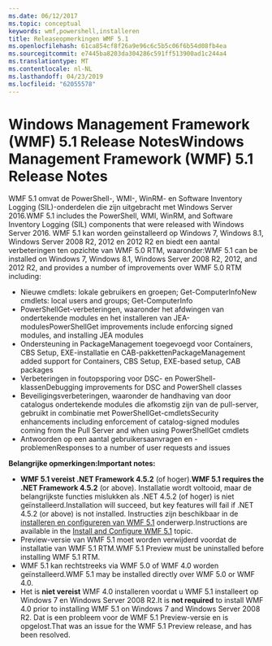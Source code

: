 ```yaml
---
ms.date: 06/12/2017
ms.topic: conceptual
keywords: wmf,powershell,installeren
title: Releaseopmerkingen WMF 5.1
ms.openlocfilehash: 61ca854cf8f26a9e96c6c5b5c06f6b54d08fb4ea
ms.sourcegitcommit: e7445ba8203da304286c591ff513900ad1c244a4
ms.translationtype: MT
ms.contentlocale: nl-NL
ms.lasthandoff: 04/23/2019
ms.locfileid: "62055578"
---
```

# <a name="windows-management-framework-wmf-51-release-notes"></a><span data-ttu-id="43556-103">Windows Management Framework (WMF) 5.1 Release Notes</span><span class="sxs-lookup"><span data-stu-id="43556-103">Windows Management Framework (WMF) 5.1 Release Notes</span></span>

<span data-ttu-id="43556-104">WMF 5.1 omvat de PowerShell-, WMI-, WinRM- en Software Inventory Logging (SIL)-onderdelen die zijn uitgebracht met Windows Server 2016.</span><span class="sxs-lookup"><span data-stu-id="43556-104">WMF 5.1 includes the PowerShell, WMI, WinRM, and Software Inventory Logging (SIL) components that were released with Windows Server 2016.</span></span>
<span data-ttu-id="43556-105">WMF 5.1 kan worden geïnstalleerd op Windows 7, Windows 8.1, Windows Server 2008 R2, 2012 en 2012 R2 en biedt een aantal verbeteringen ten opzichte van WMF 5.0 RTM, waaronder:</span><span class="sxs-lookup"><span data-stu-id="43556-105">WMF 5.1 can be installed on Windows 7, Windows 8.1, Windows Server 2008 R2, 2012, and 2012 R2, and provides a number of improvements over WMF 5.0 RTM including:</span></span>

- <span data-ttu-id="43556-106">Nieuwe cmdlets: lokale gebruikers en groepen; Get-ComputerInfo</span><span class="sxs-lookup"><span data-stu-id="43556-106">New cmdlets: local users and groups; Get-ComputerInfo</span></span>
- <span data-ttu-id="43556-107">PowerShellGet-verbeteringen, waaronder het afdwingen van ondertekende modules en het installeren van JEA-modules</span><span class="sxs-lookup"><span data-stu-id="43556-107">PowerShellGet improvements include enforcing signed modules, and installing JEA modules</span></span>
- <span data-ttu-id="43556-108">Ondersteuning in PackageManagement toegevoegd voor Containers, CBS Setup, EXE-installatie en CAB-pakketten</span><span class="sxs-lookup"><span data-stu-id="43556-108">PackageManagement added support for Containers, CBS Setup, EXE-based setup, CAB packages</span></span>
- <span data-ttu-id="43556-109">Verbeteringen in foutopsporing voor DSC- en PowerShell-klassen</span><span class="sxs-lookup"><span data-stu-id="43556-109">Debugging improvements for DSC and PowerShell classes</span></span>
- <span data-ttu-id="43556-110">Beveiligingsverbeteringen, waaronder de handhaving van door catalogus ondertekende modules die afkomstig zijn van de pull-server, gebruikt in combinatie met PowerShellGet-cmdlets</span><span class="sxs-lookup"><span data-stu-id="43556-110">Security enhancements including enforcement of catalog-signed modules coming from the Pull Server and when using PowerShellGet cmdlets</span></span>
- <span data-ttu-id="43556-111">Antwoorden op een aantal gebruikersaanvragen en -problemen</span><span class="sxs-lookup"><span data-stu-id="43556-111">Responses to a number of user requests and issues</span></span>

<span data-ttu-id="43556-112">**Belangrijke opmerkingen:**</span><span class="sxs-lookup"><span data-stu-id="43556-112">**Important notes:**</span></span>

- <span data-ttu-id="43556-113">**WMF 5.1 vereist .NET Framework 4.5.2** (of hoger).</span><span class="sxs-lookup"><span data-stu-id="43556-113">**WMF 5.1 requires the .NET Framework 4.5.2** (or above).</span></span> <span data-ttu-id="43556-114">Installatie wordt voltooid, maar de belangrijkste functies mislukken als .NET 4.5.2 (of hoger) is niet geïnstalleerd.</span><span class="sxs-lookup"><span data-stu-id="43556-114">Installation will succeed, but key features will fail if .NET 4.5.2 (or above) is not installed.</span></span> <span data-ttu-id="43556-115">Instructies zijn beschikbaar in de [installeren en configureren van WMF 5.1](https://msdn.microsoft.com/powershell/wmf/5.1/install-configure) onderwerp.</span><span class="sxs-lookup"><span data-stu-id="43556-115">Instructions are available in the [Install and Configure WMF 5.1](https://msdn.microsoft.com/powershell/wmf/5.1/install-configure) topic.</span></span>
- <span data-ttu-id="43556-116">Preview-versie van WMF 5.1 moet worden verwijderd voordat de installatie van WMF 5.1 RTM.</span><span class="sxs-lookup"><span data-stu-id="43556-116">WMF 5.1 Preview must be uninstalled before installing WMF 5.1 RTM.</span></span>
- <span data-ttu-id="43556-117">WMF 5.1 kan rechtstreeks via WMF 5.0 of WMF 4.0 worden geïnstalleerd.</span><span class="sxs-lookup"><span data-stu-id="43556-117">WMF 5.1 may be installed directly over WMF 5.0 or WMF 4.0.</span></span>
- <span data-ttu-id="43556-118">Het is __niet vereist__ WMF 4.0 installeren voordat u WMF 5.1 installeert op Windows 7 en Windows Server 2008 R2.</span><span class="sxs-lookup"><span data-stu-id="43556-118">It is __not required__ to install WMF 4.0 prior to installing WMF 5.1 on Windows 7 and Windows Server 2008 R2.</span></span> <span data-ttu-id="43556-119">Dat is een probleem voor de WMF 5.1 Preview-versie en is opgelost.</span><span class="sxs-lookup"><span data-stu-id="43556-119">That was an issue for the WMF 5.1 Preview release, and has been resolved.</span></span>
